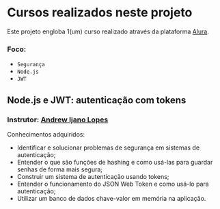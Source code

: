 # Cursos realizados neste projeto

Este projeto engloba 1(um) curso realizado através da plataforma [Alura](https://www.alura.com.br/).

### Foco: 
 - `Segurança`
 - `Node.js`
 - `JWT`

## Node.js e JWT: autenticação com tokens
### Instrutor: [Andrew Ijano Lopes](https://www.linkedin.com/in/andrewijano/)

Conhecimentos adquiridos:
 - Identificar e solucionar problemas de segurança em sistemas de autenticação;
 - Entender o que são funções de hashing e como usá-las para guardar senhas de forma mais segura;
 - Construir um sistema de autenticação usando tokens;
 - Entender o funcionamento do JSON Web Token e como usá-lo para autenticação;
 - Utilizar um banco de dados chave-valor em memória na aplicação.
